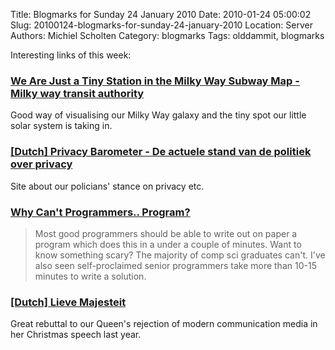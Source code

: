 Title: Blogmarks for Sunday 24 January 2010
Date: 2010-01-24 05:00:02
Slug: 20100124-blogmarks-for-sunday-24-january-2010
Location: Server
Authors: Michiel Scholten
Category: blogmarks
Tags: olddammit, blogmarks

<p>Interesting links of this week:</p>
<h3><a href="http://gizmodo.com/5454587/#infographics#milkywaytransitauthority">We Are Just a Tiny Station in the Milky Way Subway Map - Milky way transit authority</a></h3>
<p>Good way of visualising our Milky Way galaxy and the tiny spot our little solar system is taking in.</p>
<h3><a href="http://www.privacybarometer.nl/">[Dutch] Privacy Barometer - De actuele stand van de politiek over privacy</a></h3>
<p>Site about our policians' stance on privacy etc.</p>
<h3><a href="http://www.codinghorror.com/blog/archives/000781.html">Why Can't Programmers.. Program?</a></h3>
<blockquote><p>Most good programmers should be able to write out on paper a program which does this in a under a couple of minutes. Want to know something scary? The majority of comp sci graduates can't. I've also seen self-proclaimed senior programmers take more than 10-15 minutes to write a solution.</p></blockquote>
<h3><a href="http://bebelizzz.blogspot.com/2009/12/lieve-majesteit.html">[Dutch] Lieve Majesteit</a></h3>
<p>Great rebuttal to our Queen's rejection of modern communication media in her Christmas speech last year.</p>
